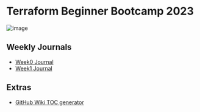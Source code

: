 # Terraform Beginner Bootcamp 2023

![image](https://github.com/Manik8286/terraform-beginner-bootcamp-2023/assets/37121290/66373ba6-b65d-49b3-bcba-d003c65d5ca8)


## Weekly Journals
- [Week0 Journal](/bin/Journal/week0.md)
- [Week1 Journal](/bin/Journal/week1.md)

## Extras
- [GitHub Wiki TOC generator](https://ecotrust-canada.github.io/markdown-toc/)

##